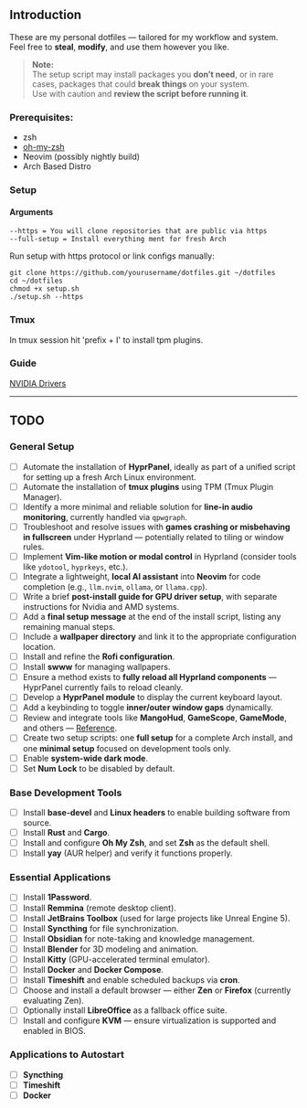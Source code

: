 ## Introduction

These are my personal dotfiles — tailored for my workflow and system.  
Feel free to **steal**, **modify**, and use them however you like.

>  **Note:**  
> The setup script may install packages you **don’t need**, or in rare cases, packages that could **break things** on your system.  
> Use with caution and **review the script before running it**.


### Prerequisites:
- zsh
- [oh-my-zsh](https://ohmyz.sh/#install)
- Neovim (possibly nightly build)
- Arch Based Distro

### Setup

#### Arguments
```shell
--https = You will clone repositories that are public via https
--full-setup = Install everything ment for fresh Arch
```

Run setup with https protocol or link configs manually:
```shell
git clone https://github.com/yourusername/dotfiles.git ~/dotfiles
cd ~/dotfiles
chmod +x setup.sh
./setup.sh --https
```

### Tmux

In tmux session hit 'prefix + I' to install tpm plugins.


### Guide
[NVIDIA Drivers](https://github.com/korvahannu/arch-nvidia-drivers-installation-guide)


---

## TODO

### General Setup
- [ ] Automate the installation of **HyprPanel**, ideally as part of a unified script for setting up a fresh Arch Linux environment.
- [ ] Automate the installation of **tmux plugins** using TPM (Tmux Plugin Manager).
- [ ] Identify a more minimal and reliable solution for **line-in audio monitoring**, currently handled via `qpwgraph`.
- [ ] Troubleshoot and resolve issues with **games crashing or misbehaving in fullscreen** under Hyprland — potentially related to tiling or window rules.
- [ ] Implement **Vim-like motion or modal control** in Hyprland (consider tools like `ydotool`, `hyprkeys`, etc.).
- [ ] Integrate a lightweight, **local AI assistant** into **Neovim** for code completion (e.g., `llm.nvim`, `ollama`, or `llama.cpp`).
- [ ] Write a brief **post-install guide for GPU driver setup**, with separate instructions for Nvidia and AMD systems.
- [ ] Add a **final setup message** at the end of the install script, listing any remaining manual steps.
- [ ] Include a **wallpaper directory** and link it to the appropriate configuration location.
- [ ] Install and refine the **Rofi configuration**.
- [ ] Install **swww** for managing wallpapers.
- [ ] Ensure a method exists to **fully reload all Hyprland components** — HyprPanel currently fails to reload cleanly.
- [ ] Develop a **HyprPanel module** to display the current keyboard layout.
- [ ] Add a keybinding to toggle **inner/outer window gaps** dynamically.
- [ ] Review and integrate tools like **MangoHud**, **GameScope**, **GameMode**, and others — [Reference](https://www.youtube.com/watch?v=5mn6xHCxTp4).
- [ ] Create two setup scripts: one **full setup** for a complete Arch install, and one **minimal setup** focused on development tools only.
- [ ] Enable **system-wide dark mode**.
- [ ] Set **Num Lock** to be disabled by default.

### Base Development Tools
- [ ] Install **base-devel** and **Linux headers** to enable building software from source.
- [ ] Install **Rust** and **Cargo**.
- [ ] Install and configure **Oh My Zsh**, and set **Zsh** as the default shell.
- [ ] Install **yay** (AUR helper) and verify it functions properly.

### Essential Applications
- [ ] Install **1Password**.
- [ ] Install **Remmina** (remote desktop client).
- [ ] Install **JetBrains Toolbox** (used for large projects like Unreal Engine 5).
- [ ] Install **Syncthing** for file synchronization.
- [ ] Install **Obsidian** for note-taking and knowledge management.
- [ ] Install **Blender** for 3D modeling and animation.
- [ ] Install **Kitty** (GPU-accelerated terminal emulator).
- [ ] Install **Docker** and **Docker Compose**.
- [ ] Install **Timeshift** and enable scheduled backups via **cron**.
- [ ] Choose and install a default browser — either **Zen** or **Firefox** (currently evaluating Zen).
- [ ] Optionally install **LibreOffice** as a fallback office suite.
- [ ] Install and configure **KVM** — ensure virtualization is supported and enabled in BIOS.

### Applications to Autostart
- [ ] **Syncthing**
- [ ] **Timeshift**
- [ ] **Docker**
